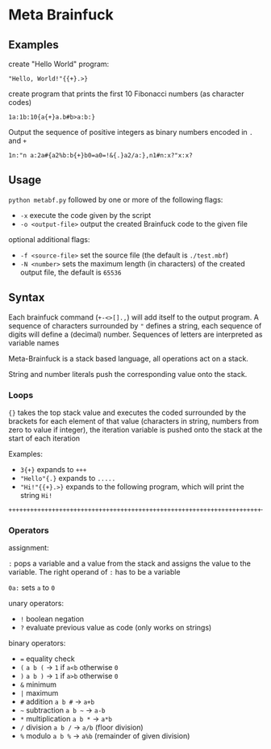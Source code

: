 # Meta Brainfuck

<!-- TODO decription -->

## Examples

create "Hello World" program:
```
"Hello, World!"{{+}.>}
```

create program that prints the first 10 Fibonacci numbers (as character codes)
```
1a:1b:10{a{+}a.b#b>a:b:}
```

Output the sequence of positive integers as binary numbers encoded in `.` and `+`

```
1n:"n a:2a#{a2%b:b{+}b0=a0=!&{.}a2/a:},n1#n:x?"x:x?
```

## Usage

`python metabf.py` followed by one or more of the following flags:

* `-x` execute the code given by the script
* `-o <output-file>` output the created Brainfuck code to the given file

optional additional flags:

* `-f <source-file>` set the source file (the default is `./test.mbf`)
* `-N <number>`  sets the maximum length (in characters) of the created output file, the default is `65536` 

## Syntax

Each brainfuck command (`+-<>[].,`) will add itself to the output program.
A sequence of characters surrounded by `"` defines a string, each sequence of digits will define a (decimal) number.
Sequences of letters are interpreted as variable names

Meta-Brainfuck is a stack based language, all operations act on a stack.

String and number literals push the corresponding value onto the stack.

### Loops

`{}` takes the top stack value and executes the coded surrounded by the brackets for each element of that value (characters in string, numbers from zero to value if integer),
the iteration variable is pushed onto the stack at the start of each iteration

Examples:

* `3{+}`  expands to `+++`
* `"Hello"{.}` expands to `.....`
* `"Hi!"{{+}.>}` expands to the following program, which will print the string `Hi!`
```
++++++++++++++++++++++++++++++++++++++++++++++++++++++++++++++++++++++++.>+++++++++++++++++++++++++++++++++++++++++++++++++++++++++++++++++++++++++++++++++++++++++++++++++++++++++.>+++++++++++++++++++++++++++++++++.>
```

### Operators

assignment:

`:` pops a variable and a value from the stack and assigns the value to the variable.
The right operand of `:` has to be a variable

`0a:` sets `a` to `0`
 
unary operators:

* `!` boolean negation
* `?` evaluate previous value as code (only works on strings)

binary operators:

* `=` equality check
* `(` `a b (` -> `1` if `a<b` otherwise `0`
* `)` `a b )` -> `1` if `a>b` otherwise `0`
* `&` minimum
* `|` maximum
* `#` addition  `a b #` -> `a+b`
* `~` subtraction `a b ~` -> `a-b`
* `*` multiplication `a b *` -> `a*b`
* `/` division `a b /` -> `a/b` (floor division)
* `%` modulo `a b %` -> `a%b`   (remainder of given division)



